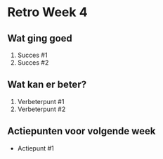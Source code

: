 # Retro Week 4

## Wat ging goed
1. Succes #1
2. Succes #2

## Wat kan er beter?
1. Verbeterpunt #1
2. Verbeterpunt #2

## Actiepunten voor volgende week
* Actiepunt #1
